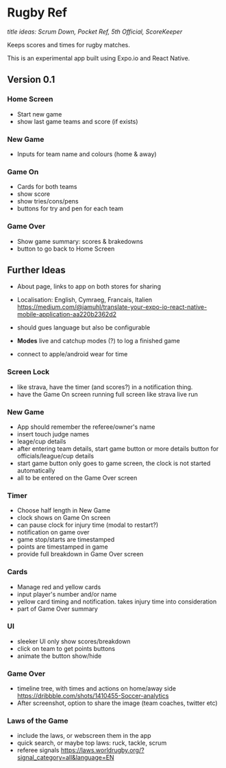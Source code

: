 # Rugby Ref

*title ideas: Scrum Down, Pocket Ref, 5th Official, ScoreKeeper*

Keeps scores and times for rugby matches. 

This is an experimental app built using Expo.io and React Native. 

## Version 0.1

### Home Screen

* Start new game
* show last game teams and score (if exists)

### New Game

* Inputs for team name and colours (home & away)

### Game On

* Cards for both teams
* show score
* show tries/cons/pens
* buttons for try and pen for each team

### Game Over

* Show game summary: scores & brakedowns
* button to go back to Home Screen

## Further Ideas

* About page, links to app on both stores for sharing 

* Localisation: English, Cymraeg, Francais, Italien https://medium.com/@jamuhl/translate-your-expo-io-react-native-mobile-application-aa220b2362d2
* should gues language but also be configurable
* **Modes** live and catchup modes (?) to log a finished game
* connect to apple/android wear for time

### Screen Lock

* like strava, have the timer (and scores?) in a notification thing. 
* have the Game On screen running full screen like strava live run

### New Game

* App should remember the referee/owner's name
* insert touch judge names
* leage/cup details
* after entering team details, start game button or more details button for officials/league/cup details
* start game button only goes to game screen, the clock is not started automatically 
* all to be entered on the Game Over screen

### Timer

* Choose half length in New Game
* clock shows on Game On screen
* can pause clock for injury time (modal to restart?)
* notification on game over 
* game stop/starts are timestamped
* points are timestamped in game
* provide full breakdown in Game Over screen

### Cards 

* Manage red and yellow cards
* input player's number and/or name
* yellow card timing and notification. takes injury time into consideration
* part of Game Over summary

### UI 

* sleeker UI only show scores/breakdown
* click on team to get points buttons
* animate the button show/hide

### Game Over

* timeline tree, with times and actions on home/away side https://dribbble.com/shots/1410455-Soccer-analytics
* After screenshot, option to share the image (team coaches, twitter etc) 

### Laws of the Game

* include the laws, or webscreen them in the app
* quick search, or maybe top laws: ruck, tackle, scrum
* referee signals https://laws.worldrugby.org/?signal_category=all&language=EN
